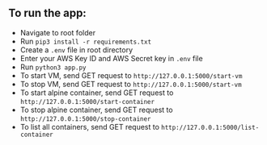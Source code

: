 ## To run the app:
- Navigate to root folder
- Run `pip3 install -r requirements.txt`
- Create a `.env` file in root directory
- Enter your AWS Key ID and AWS Secret key in `.env` file
- Run `python3 app.py`
- To start VM, send GET request to `http://127.0.0.1:5000/start-vm`
- To stop VM, send GET request to `http://127.0.0.1:5000/start-vm`
- To start alpine container, send GET request to `http://127.0.0.1:5000/start-container`
- To stop alpine container, send GET request to `http://127.0.0.1:5000/stop-container`
- To list all containers, send GET request to `http://127.0.0.1:5000/list-container`
